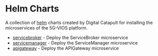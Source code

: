 # Helm Charts

A collection of [helm](https://helm.sh) charts created by Digital Catapult for installing the microservices of the 5G-VIOS platform.

* [servicebroker](charts/vios-servicebroker/Chart.yaml) - Deploy the ServiceBroker microservice
* [servicemanager](charts/vios-servicemanager/Chart.yaml) - Deploy the ServiceManager microservice
* [apigateway](charts/vios-apigateway/Chart.yaml) - Deploy the APIGateway microservice
